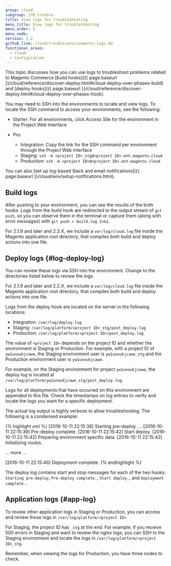 ```yaml
---
group: cloud
subgroup: 170_trouble
title: View logs for troubleshooting
menu_title: View logs for troubleshooting
menu_order: 5
menu_node:
version: 2.2
github_link: cloud/trouble/environments-logs.md
functional_areas:
  - Cloud
  - Configuration
---
```


This topic discusses how you can use logs to troubleshoot problems related to Magento Commerce [build hooks]({{ page.baseurl }}/cloud/reference/discover-deploy.html#cloud-deploy-over-phases-build) and [deploy hooks]({{ page.baseurl }}/cloud/reference/discover-deploy.html#cloud-deploy-over-phases-hook).

You may need to SSH into the environments to locate and view logs. To locate the SSH command to access your environments, see the following:

* Starter: For all environments, click Access Site for the environment in the Project Web Interface
* Pro:

  * Integration: Copy the link for the SSH command per environment through the Project Web Interface
  *	Staging: `ssh -A <project ID>_stg@<project ID>.ent.magento.cloud`
  *	Production: `ssh -A <project ID>@<project ID>.ent.magento.cloud`

<div class="bs-callout bs-callout-tip" markdown="1">
You can also [set up log-based Slack and email notifications]({{ page.baseurl }}/cloud/env/setup-notifications.html).
</div>

## Build logs
After pushing to your environment, you can see the results of the both hooks. Logs from the build hook are redirected to the output stream of `git push`, so you can observe them in the terminal or capture them (along with error messages) with `git push > build.log 2>&1`.

For 2.1.9 and later and 2.2.X, we include a `var/log/cloud.log` file inside the Magento application root directory, that compiles both build and deploy actions into one file.

## Deploy logs {#log-deploy-log}
You can review these logs via SSH into the environment. Change to the directories listed below to review the logs.

For 2.1.9 and later and 2.2.X, we include a `var/log/cloud.log` file inside the Magento application root directory, that compiles both build and deploy actions into one file.

Logs from the deploy hook are located on the server in the following locations:

*	Integration: `/var/log/deploy.log`
*	Staging: `/var/log/platform/<project ID>_stg/post_deploy.log`
*	Production: `/var/log/platform/<project ID>/post_deploy.log`

The value of `<project ID>` depends on the project ID and whether the environment is Staging or Production. For example, with a project ID of `yw1unoukjcawe`, the Staging environment user is `yw1unoukjcawe_stg` and the Production environment user is `yw1unoukjcawe`.

For example, on the Staging environment for project `yw1unoukjcawe`, the deploy log is located at `/var/log/platform/yw1unoukjcawe_stg/post_deploy.log`.

Logs for all deployments that have occurred on this environment are appended to this file. Check the timestamps on log entries to verify and locate the logs you want for a specific deployment.

The actual log output is highly verbose to allow troubleshooting. The following is a condensed example:

{% highlight xml %}
[2016-10-11 22:15:38] Starting pre-deploy.
...
[2016-10-11 22:15:39] Pre-deploy complete.
[2016-10-11 22:15:42] Start deploy.
[2016-10-11 22:15:42] Preparing environment specific data.
[2016-10-11 22:15:42] Initializing routes.

... more ...

[2016-10-11 22:15:46] Deployment complete.
{% endhighlight %}

The deploy log contains start and stop messages for each of the two hooks:
`Starting pre-deploy`, `Pre-deploy complete.`, `Start deploy.`, and `Deployment complete.`.

## Application logs {#app-log}
To review other application logs in Staging or Production, you can access and review those logs in `/var/log/platform/<project ID>`.

For Staging, the project ID has `_stg` at the end. For example, if you receive 500 errors in Staging and want to review the nginx logs, you can SSH to the Staging environment and locate the logs in `/var/log/platform/<project ID>_stg`.

Remember, when viewing the logs for Production, you have three nodes to check.
